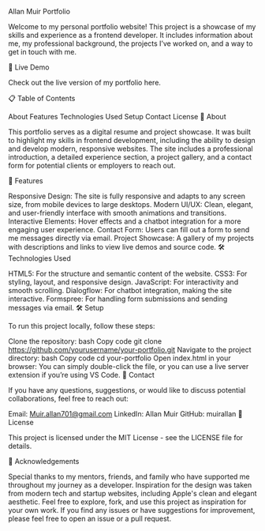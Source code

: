 Allan Muir Portfolio

Welcome to my personal portfolio website! This project is a showcase of my skills and experience as a frontend developer. It includes information about me, my professional background, the projects I’ve worked on, and a way to get in touch with me.

🚀 Live Demo

Check out the live version of my portfolio here.

📋 Table of Contents

About
Features
Technologies Used
Setup
Contact
License
📖 About

This portfolio serves as a digital resume and project showcase. It was built to highlight my skills in frontend development, including the ability to design and develop modern, responsive websites. The site includes a professional introduction, a detailed experience section, a project gallery, and a contact form for potential clients or employers to reach out.

🌟 Features

Responsive Design: The site is fully responsive and adapts to any screen size, from mobile devices to large desktops.
Modern UI/UX: Clean, elegant, and user-friendly interface with smooth animations and transitions.
Interactive Elements: Hover effects and a chatbot integration for a more engaging user experience.
Contact Form: Users can fill out a form to send me messages directly via email.
Project Showcase: A gallery of my projects with descriptions and links to view live demos and source code.
🛠 Technologies Used

HTML5: For the structure and semantic content of the website.
CSS3: For styling, layout, and responsive design.
JavaScript: For interactivity and smooth scrolling.
Dialogflow: For chatbot integration, making the site interactive.
Formspree: For handling form submissions and sending messages via email.
🛠 Setup

To run this project locally, follow these steps:

Clone the repository:
bash
Copy code
git clone https://github.com/yourusername/your-portfolio.git
Navigate to the project directory:
bash
Copy code
cd your-portfolio
Open index.html in your browser:
You can simply double-click the file, or you can use a live server extension if you’re using VS Code.
📧 Contact

If you have any questions, suggestions, or would like to discuss potential collaborations, feel free to reach out:

Email: Muir.allan701@gmail.com
LinkedIn: Allan Muir
GitHub: muirallan
📜 License

This project is licensed under the MIT License - see the LICENSE file for details.

🎉 Acknowledgements

Special thanks to my mentors, friends, and family who have supported me throughout my journey as a developer.
Inspiration for the design was taken from modern tech and startup websites, including Apple's clean and elegant aesthetic.
Feel free to explore, fork, and use this project as inspiration for your own work. If you find any issues or have suggestions for improvement, please feel free to open an issue or a pull request.
